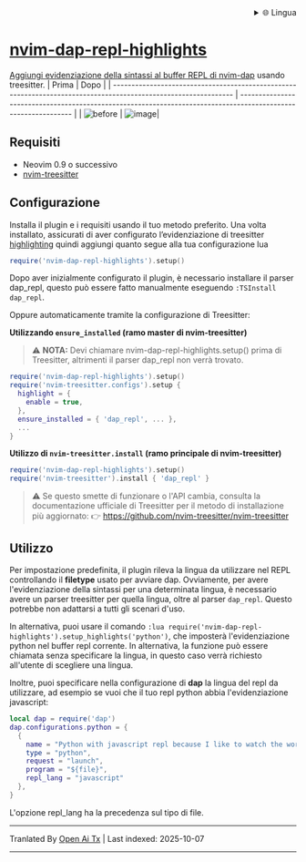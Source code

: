 
<div align="right">
  <details>
    <summary >🌐 Lingua</summary>
    <div>
      <div align="center">
        <a href="https://openaitx.github.io/view.html?user=LiadOz&project=nvim-dap-repl-highlights&lang=en">English</a>
        | <a href="https://openaitx.github.io/view.html?user=LiadOz&project=nvim-dap-repl-highlights&lang=zh-CN">简体中文</a>
        | <a href="https://openaitx.github.io/view.html?user=LiadOz&project=nvim-dap-repl-highlights&lang=zh-TW">繁體中文</a>
        | <a href="https://openaitx.github.io/view.html?user=LiadOz&project=nvim-dap-repl-highlights&lang=ja">日本語</a>
        | <a href="https://openaitx.github.io/view.html?user=LiadOz&project=nvim-dap-repl-highlights&lang=ko">한국어</a>
        | <a href="https://openaitx.github.io/view.html?user=LiadOz&project=nvim-dap-repl-highlights&lang=hi">हिन्दी</a>
        | <a href="https://openaitx.github.io/view.html?user=LiadOz&project=nvim-dap-repl-highlights&lang=th">ไทย</a>
        | <a href="https://openaitx.github.io/view.html?user=LiadOz&project=nvim-dap-repl-highlights&lang=fr">Français</a>
        | <a href="https://openaitx.github.io/view.html?user=LiadOz&project=nvim-dap-repl-highlights&lang=de">Deutsch</a>
        | <a href="https://openaitx.github.io/view.html?user=LiadOz&project=nvim-dap-repl-highlights&lang=es">Español</a>
        | <a href="https://openaitx.github.io/view.html?user=LiadOz&project=nvim-dap-repl-highlights&lang=it">Italiano</a>
        | <a href="https://openaitx.github.io/view.html?user=LiadOz&project=nvim-dap-repl-highlights&lang=ru">Русский</a>
        | <a href="https://openaitx.github.io/view.html?user=LiadOz&project=nvim-dap-repl-highlights&lang=pt">Português</a>
        | <a href="https://openaitx.github.io/view.html?user=LiadOz&project=nvim-dap-repl-highlights&lang=nl">Nederlands</a>
        | <a href="https://openaitx.github.io/view.html?user=LiadOz&project=nvim-dap-repl-highlights&lang=pl">Polski</a>
        | <a href="https://openaitx.github.io/view.html?user=LiadOz&project=nvim-dap-repl-highlights&lang=ar">العربية</a>
        | <a href="https://openaitx.github.io/view.html?user=LiadOz&project=nvim-dap-repl-highlights&lang=fa">فارسی</a>
        | <a href="https://openaitx.github.io/view.html?user=LiadOz&project=nvim-dap-repl-highlights&lang=tr">Türkçe</a>
        | <a href="https://openaitx.github.io/view.html?user=LiadOz&project=nvim-dap-repl-highlights&lang=vi">Tiếng Việt</a>
        | <a href="https://openaitx.github.io/view.html?user=LiadOz&project=nvim-dap-repl-highlights&lang=id">Bahasa Indonesia</a>
        | <a href="https://openaitx.github.io/view.html?user=LiadOz&project=nvim-dap-repl-highlights&lang=as">অসমীয়া</
      </div>
    </div>
  </details>
</div>

# nvim-dap-repl-highlights
Aggiungi evidenziazione della sintassi al buffer REPL di [nvim-dap](https://github.com/mfussenegger/nvim-dap) usando treesitter.
| Prima                                                                                                           | Dopo                                                                                                           |
| --------------------------------------------------------------------------------------------------------------- | -------------------------------------------------------------------------------------------------------------- |
| ![before](https://user-images.githubusercontent.com/20954878/235993939-a3ad95eb-9dfa-41a4-b70e-3a4e890e2adf.png) | ![image](https://user-images.githubusercontent.com/20954878/235993604-642fe658-6cc9-40e0-846c-00df11d963e1.png)|

## Requisiti
* Neovim 0.9 o successivo
* [nvim-treesitter](https://github.com/nvim-treesitter/nvim-treesitter)

## Configurazione
Installa il plugin e i requisiti usando il tuo metodo preferito. Una volta installato, assicurati di aver configurato l’evidenziazione di treesitter [highlighting](https://github.com/nvim-treesitter/nvim-treesitter#modules) quindi aggiungi quanto segue alla tua configurazione lua
```lua
require('nvim-dap-repl-highlights').setup()
```
Dopo aver inizialmente configurato il plugin, è necessario installare il parser dap_repl, questo può essere fatto manualmente eseguendo `:TSInstall dap_repl`.

Oppure automaticamente tramite la configurazione di Treesitter:

**Utilizzando `ensure_installed` (ramo master di nvim-treesitter)**
> ⚠️ **NOTA:** Devi chiamare nvim-dap-repl-highlights.setup() prima di Treesitter, altrimenti il parser dap_repl non verrà trovato.
```lua
require('nvim-dap-repl-highlights').setup()
require('nvim-treesitter.configs').setup {
  highlight = {
    enable = true,
  },
  ensure_installed = { 'dap_repl', ... },
  ...
}
```
**Utilizzo di `nvim-treesitter.install` (ramo principale di nvim-treesitter)**
```lua
require('nvim-dap-repl-highlights').setup()
require('nvim-treesitter').install { 'dap_repl' }
```
> ⚠️ Se questo smette di funzionare o l'API cambia, consulta la documentazione ufficiale di Treesitter per il metodo di installazione più aggiornato:
> 👉 https://github.com/nvim-treesitter/nvim-treesitter

## Utilizzo
Per impostazione predefinita, il plugin rileva la lingua da utilizzare nel REPL controllando il **filetype** usato per avviare dap. Ovviamente, per avere l'evidenziazione della sintassi per una determinata lingua, è necessario avere un parser treesitter per quella lingua, oltre al parser `dap_repl`.
Questo potrebbe non adattarsi a tutti gli scenari d'uso.

In alternativa, puoi usare il comando `:lua require('nvim-dap-repl-highlights').setup_highlights('python')`, che imposterà l'evidenziazione python nel buffer repl corrente.
In alternativa, la funzione può essere chiamata senza specificare la lingua, in questo caso verrà richiesto all'utente di scegliere una lingua.

Inoltre, puoi specificare nella configurazione di **dap** la lingua del repl da utilizzare, ad esempio se vuoi che il tuo repl python abbia l'evidenziazione javascript:
```lua
local dap = require('dap')
dap.configurations.python = {
  {
    name = "Python with javascript repl because I like to watch the world burn 🔥🔥🔥",
    type = "python",
    request = "launch",
    program = "${file}",
    repl_lang = "javascript"
  },
}
```
L'opzione repl_lang ha la precedenza sul tipo di file.


---

Tranlated By [Open Ai Tx](https://github.com/OpenAiTx/OpenAiTx) | Last indexed: 2025-10-07

---